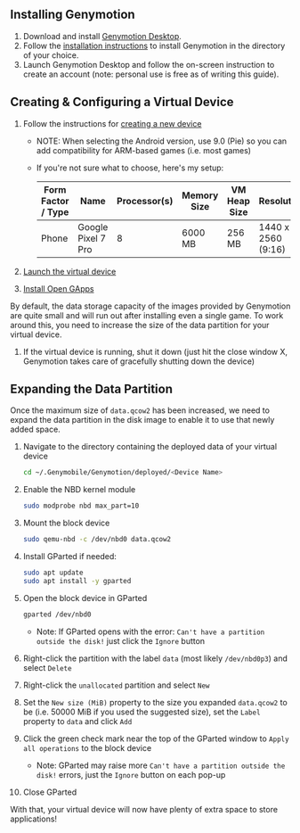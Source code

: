 ## Installing Genymotion

1. Download and install [Genymotion Desktop](https://www.genymotion.com/product-desktop/download/).
2. Follow the [installation instructions](https://docs.genymotion.com/desktop/Get_started/013_Linux_install/) to install Genymotion in the directory of your choice.
3. Launch Genymotion Desktop and follow the on-screen instruction to create an account (note: personal use is free as of writing this guide).

## Creating & Configuring a Virtual Device

1. Follow the instructions for [creating a new device](https://docs.genymotion.com/desktop/Get_started/014_Basic_steps/#create-a-new-device)
   - NOTE: When selecting the Android version, use 9.0 (Pie) so you can add compatibility for ARM-based games (i.e. most games)
   - If you're not sure what to choose, here's my setup:

     | Form Factor / Type | Name | Processor(s) | Memory Size | VM Heap Size | Resolution | Density |
     | ------------------ | ---- | ------------ | ----------- | ------------ | ---------- | ------- |
     | Phone | Google Pixel 7 Pro | 8 | 6000 MB | 256 MB | 1440 x 2560 (9:16) | 640 - XXXHDPI |

3. [Launch the virtual device](https://docs.genymotion.com/desktop/Get_started/014_Basic_steps/#launch-a-device)
4. [Install Open GApps](https://docs.genymotion.com/desktop/04_Emulating_sensors_and_features/#open-gapps)

By default, the data storage capacity of the images provided by Genymotion are quite small and will run out after installing even a single game. To work around this, you need to increase the size of the data partition for your virtual device.

1. If the virtual device is running, shut it down (just hit the close window X, Genymotion takes care of gracefully shutting down the device)

## Expanding the Data Partition

Once the maximum size of `data.qcow2` has been increased, we need to expand the data partition in the disk image to enable it to use that newly added space.

1. Navigate to the directory containing the deployed data of your virtual device
   ```bash
   cd ~/.Genymobile/Genymotion/deployed/<Device Name>
   ```
1. Enable the NBD kernel module
   ```bash
   sudo modprobe nbd max_part=10
   ```
   
1. Mount the block device
   ```bash
   sudo qemu-nbd -c /dev/nbd0 data.qcow2
   ```

1. Install GParted if needed:
   ```bash
   sudo apt update
   sudo apt install -y gparted
   ```

1. Open the block device in GParted
   ```bash
   gparted /dev/nbd0
   ```
   - Note: If GParted opens with the error: `Can't have a partition outside the disk!` just click the `Ignore` button

1. Right-click the partition with the label `data` (most likely `/dev/nbd0p3`) and select `Delete`
1. Right-click the `unallocated` partition and select `New`
1. Set the `New size (MiB)` property to the size you expanded `data.qcow2` to be (i.e. 50000 MiB if you used the suggested size), set the `Label` property to `data` and click `Add`
1. Click the green check mark near the top of the GParted window to `Apply all operations` to the block device
   - Note: GParted may raise more `Can't have a partition outside the disk!` errors, just the `Ignore` button on each pop-up
1. Close GParted

With that, your virtual device will now have plenty of extra space to store applications!
